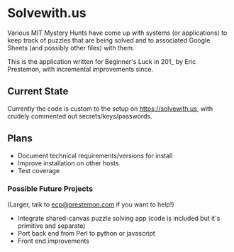 # Solvewith.us #

Various MIT Mystery Hunts have come up with systems (or applications)
to keep track of puzzles that are being solved and to associated
Google Sheets (and possibly other files) with them.

This is the application written for Beginner's Luck in 201_ by Eric
Prestemon, with incremental improvements since.

## Current State ##

Currently the code is custom to the setup on https://solvewith.us,
with crudely commented out secrets/keys/passwords.

## Plans ##

  * Document technical requirements/versions for install
  * Improve installation on other hosts
  * Test coverage

### Possible Future Projects ###

(Larger, talk to ecp@prestemon.com if you want to help!)

  * Integrate shared-canvas puzzle solving app (code is included but it's primitive and separate)
  * Port back end from Perl to python or javascript
  * Front end improvements
  
